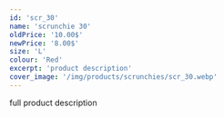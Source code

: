 ```yaml
---
id: 'scr_30'
name: 'scrunchie 30'
oldPrice: '10.00$'
newPrice: '8.00$'
size: 'L'
colour: 'Red'
excerpt: 'product description'
cover_image: '/img/products/scrunchies/scr_30.webp'
---
```

full product description
